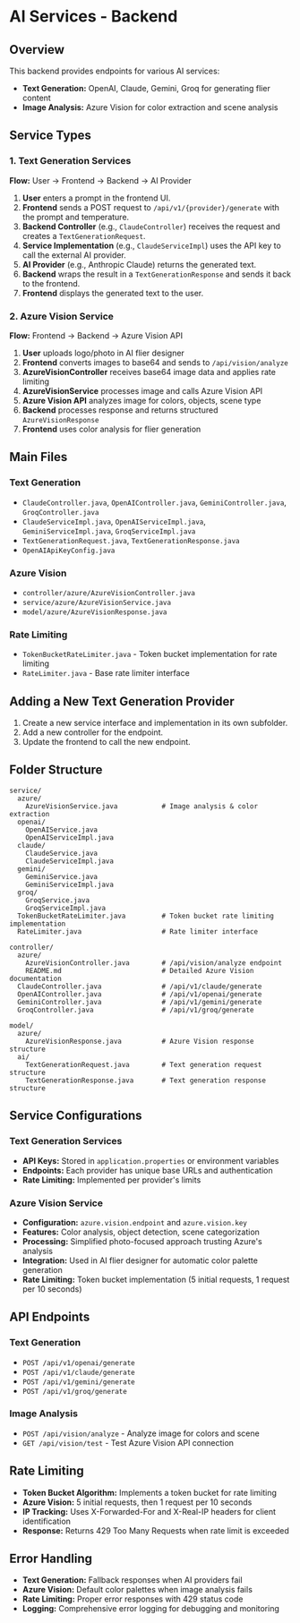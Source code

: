 # AI Services - Backend

## Overview
This backend provides endpoints for various AI services:
- **Text Generation:** OpenAI, Claude, Gemini, Groq for generating flier content
- **Image Analysis:** Azure Vision for color extraction and scene analysis

## Service Types

### 1. Text Generation Services
**Flow:** User → Frontend → Backend → AI Provider

1. **User** enters a prompt in the frontend UI.
2. **Frontend** sends a POST request to `/api/v1/{provider}/generate` with the prompt and temperature.
3. **Backend Controller** (e.g., `ClaudeController`) receives the request and creates a `TextGenerationRequest`.
4. **Service Implementation** (e.g., `ClaudeServiceImpl`) uses the API key to call the external AI provider.
5. **AI Provider** (e.g., Anthropic Claude) returns the generated text.
6. **Backend** wraps the result in a `TextGenerationResponse` and sends it back to the frontend.
7. **Frontend** displays the generated text to the user.

### 2. Azure Vision Service
**Flow:** Frontend → Backend → Azure Vision API

1. **User** uploads logo/photo in AI flier designer
2. **Frontend** converts images to base64 and sends to `/api/vision/analyze`
3. **AzureVisionController** receives base64 image data and applies rate limiting
4. **AzureVisionService** processes image and calls Azure Vision API
5. **Azure Vision API** analyzes image for colors, objects, scene type
6. **Backend** processes response and returns structured `AzureVisionResponse`
7. **Frontend** uses color analysis for flier generation

## Main Files

### Text Generation
- `ClaudeController.java`, `OpenAIController.java`, `GeminiController.java`, `GroqController.java`
- `ClaudeServiceImpl.java`, `OpenAIServiceImpl.java`, `GeminiServiceImpl.java`, `GroqServiceImpl.java`
- `TextGenerationRequest.java`, `TextGenerationResponse.java`
- `OpenAIApiKeyConfig.java`

### Azure Vision
- `controller/azure/AzureVisionController.java`
- `service/azure/AzureVisionService.java` 
- `model/azure/AzureVisionResponse.java`

### Rate Limiting
- `TokenBucketRateLimiter.java` - Token bucket implementation for rate limiting
- `RateLimiter.java` - Base rate limiter interface

## Adding a New Text Generation Provider
1. Create a new service interface and implementation in its own subfolder.
2. Add a new controller for the endpoint.
3. Update the frontend to call the new endpoint.

## Folder Structure
```
service/
  azure/
    AzureVisionService.java           # Image analysis & color extraction
  openai/
    OpenAIService.java
    OpenAIServiceImpl.java
  claude/
    ClaudeService.java
    ClaudeServiceImpl.java
  gemini/
    GeminiService.java
    GeminiServiceImpl.java
  groq/
    GroqService.java
    GroqServiceImpl.java
  TokenBucketRateLimiter.java         # Token bucket rate limiting implementation
  RateLimiter.java                    # Rate limiter interface

controller/
  azure/
    AzureVisionController.java        # /api/vision/analyze endpoint
    README.md                         # Detailed Azure Vision documentation
  ClaudeController.java               # /api/v1/claude/generate
  OpenAIController.java               # /api/v1/openai/generate
  GeminiController.java               # /api/v1/gemini/generate
  GroqController.java                 # /api/v1/groq/generate

model/
  azure/
    AzureVisionResponse.java          # Azure Vision response structure
  ai/
    TextGenerationRequest.java        # Text generation request structure
    TextGenerationResponse.java       # Text generation response structure
```

## Service Configurations

### Text Generation Services
- **API Keys:** Stored in `application.properties` or environment variables
- **Endpoints:** Each provider has unique base URLs and authentication
- **Rate Limiting:** Implemented per provider's limits

### Azure Vision Service  
- **Configuration:** `azure.vision.endpoint` and `azure.vision.key`
- **Features:** Color analysis, object detection, scene categorization
- **Processing:** Simplified photo-focused approach trusting Azure's analysis
- **Integration:** Used in AI flier designer for automatic color palette generation
- **Rate Limiting:** Token bucket implementation (5 initial requests, 1 request per 10 seconds)

## API Endpoints

### Text Generation
- `POST /api/v1/openai/generate`
- `POST /api/v1/claude/generate`
- `POST /api/v1/gemini/generate`
- `POST /api/v1/groq/generate`

### Image Analysis
- `POST /api/vision/analyze` - Analyze image for colors and scene
- `GET /api/vision/test` - Test Azure Vision API connection

## Rate Limiting
- **Token Bucket Algorithm:** Implements a token bucket for rate limiting
- **Azure Vision:** 5 initial requests, then 1 request per 10 seconds
- **IP Tracking:** Uses X-Forwarded-For and X-Real-IP headers for client identification
- **Response:** Returns 429 Too Many Requests when rate limit is exceeded

## Error Handling
- **Text Generation:** Fallback responses when AI providers fail
- **Azure Vision:** Default color palettes when image analysis fails
- **Rate Limiting:** Proper error responses with 429 status code
- **Logging:** Comprehensive error logging for debugging and monitoring 